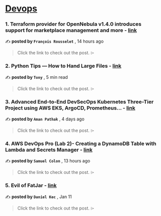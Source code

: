 
<h1><a href=https://medium.com/tag/devops/recommended target="_blank" rel="noopener noreferrer">Devops</a></h1>
<h3>1. Terraform provider for OpenNebula v1.4.0 introduces support for marketplace management and more - <a href=https://medium.com/iguanesolutions/terraform-provider-for-opennebula-v1-4-0-introduces-support-for-marketplace-management-and-more-1e9b377c930c?source=tag_recommended_feed---------0-84----------devops----------03dceb3e_d407_48c0_b69a_80d6c2cc192f------- target="_blank" rel="noopener noreferrer">link</a></h3>

✍️ **posted by `François Rousselet`** <date> , 14 hours ago</date>

<blockquote>Click the link to check out the post. ⌲</blockquote>

<h3>2. Python Tips — How to Hand Large Files - <a href=https://medium.com/@tonylixu/python-tips-how-to-hand-large-files-84fbbc464a75?source=tag_recommended_feed---------1-107----------devops----------03dceb3e_d407_48c0_b69a_80d6c2cc192f------- target="_blank" rel="noopener noreferrer">link</a></h3>

✍️ **posted by `Tony`** <date> , 5 min read</date>

<blockquote>Click the link to check out the post. ⌲</blockquote>

<h3>3. Advanced End-to-End DevSecOps Kubernetes Three-Tier Project using AWS EKS, ArgoCD, Prometheus… - <a href=https://medium.com/stackademic/advanced-end-to-end-devsecops-kubernetes-three-tier-project-using-aws-eks-argocd-prometheus-fbbfdb956d1a?source=tag_recommended_feed---------2-85----------devops----------03dceb3e_d407_48c0_b69a_80d6c2cc192f------- target="_blank" rel="noopener noreferrer">link</a></h3>

✍️ **posted by `Aman Pathak`** <date> , 4 days ago</date>

<blockquote>Click the link to check out the post. ⌲</blockquote>

<h3>4. AWS DevOps Pro (Lab 2)- Creating a DynamoDB Table with Lambda and Secrets Manager - <a href=https://medium.com/@samuel.colon.jr/aws-devops-pro-lab-2-creating-a-dynamodb-table-with-lambda-and-secrets-manager-505c91550627?source=tag_recommended_feed---------3-84----------devops----------03dceb3e_d407_48c0_b69a_80d6c2cc192f------- target="_blank" rel="noopener noreferrer">link</a></h3>

✍️ **posted by `Samuel Colon`** <date> , 13 hours ago</date>

<blockquote>Click the link to check out the post. ⌲</blockquote>

<h3>5. Evil of FatJar - <a href=https://medium.com/helidon/evil-of-fatjar-3c3011b4bd55?source=tag_recommended_feed---------4-107----------devops----------03dceb3e_d407_48c0_b69a_80d6c2cc192f------- target="_blank" rel="noopener noreferrer">link</a></h3>

✍️ **posted by `Daniel Kec`** <date> , Jan 11</date>

<blockquote>Click the link to check out the post. ⌲</blockquote>

